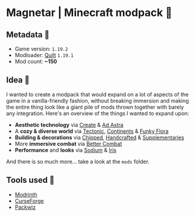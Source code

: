 # Magnetar | Minecraft modpack 🪻
## Metadata 🌿
- Game version: `1.19.2`
- Modloader: [Quilt](https://quiltmc.org/) `1.19.1`
- Mod count: **~150**
## Idea 🌾
I wanted to create a modpack that would expand on a lot of aspects of the game in a vanilla-friendly fashion, without breaking immersion and making the entire thing look like a giant pile of mods thrown together with barely any integration. Here's an overview of the things I wanted to expand upon:

- **Aesthetic technology** via [Create]() & [Ad Astra]()
- A **cozy & diverse world** via [Tectonic](), [Continents]() & [Funky Flora]()
- **Building & decorations** via [Chipped](), [Handcrafted]() & [Supplementaries]()
- More **immersive combat** via [Better Combat]()
- **Performance** and **looks** via [Sodium]() & [Iris]()

And there is so much more... take a look at the `mods` folder.
## Tools used 🌱
- [Modrinth](https://modrinth.com/)
- [CurseForge](https://www.curseforge.com/)
- [Packwiz](https://packwiz.infra.link/)